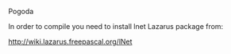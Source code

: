 Pogoda

In order to compile you need to install lnet Lazarus package from:

http://wiki.lazarus.freepascal.org/lNet
